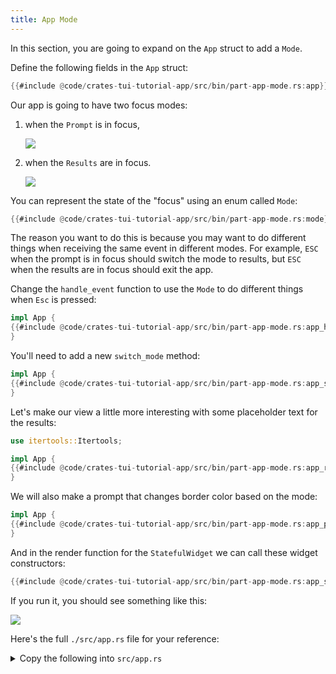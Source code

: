 ```yaml
---
title: App Mode
---
```


In this section, you are going to expand on the `App` struct to add a `Mode`.

Define the following fields in the `App` struct:

```rust title="src/app.rs"
{{#include @code/crates-tui-tutorial-app/src/bin/part-app-mode.rs:app}}
```

Our app is going to have two focus modes:

1. when the `Prompt` is in focus,

   ![](./crates-tui-demo-1.png)

2. when the `Results` are in focus.

   ![](./crates-tui-demo-2.png)

You can represent the state of the "focus" using an enum called `Mode`:

```rust title="src/app.rs"
{{#include @code/crates-tui-tutorial-app/src/bin/part-app-mode.rs:mode}}
```

The reason you want to do this is because you may want to do different things when receiving the
same event in different modes. For example, `ESC` when the prompt is in focus should switch the mode
to results, but `ESC` when the results are in focus should exit the app.

Change the `handle_event` function to use the `Mode` to do different things when `Esc` is pressed:

```rust title="src/app.rs"
impl App {
{{#include @code/crates-tui-tutorial-app/src/bin/part-app-mode.rs:app_handle_event}}
}
```

You'll need to add a new `switch_mode` method:

```rust title="src/app.rs"
impl App {
{{#include @code/crates-tui-tutorial-app/src/bin/part-app-mode.rs:app_switch_mode}}
}
```

Let's make our view a little more interesting with some placeholder text for the results:

```rust title="src/app.rs"
use itertools::Itertools;

impl App {
{{#include @code/crates-tui-tutorial-app/src/bin/part-app-mode.rs:app_results_table_widget}}
}
```

We will also make a prompt that changes border color based on the mode:

```rust title="src/app.rs"
impl App {
{{#include @code/crates-tui-tutorial-app/src/bin/part-app-mode.rs:app_prompt_widget}}
}
```

And in the render function for the `StatefulWidget` we can call these widget constructors:

```rust title="src/app.rs"
{{#include @code/crates-tui-tutorial-app/src/bin/part-app-mode.rs:app_statefulwidget}}
```

If you run it, you should see something like this:

![](./crates-tui-tutorial-part-app-mode.gif)

Here's the full `./src/app.rs` file for your reference:

<details>

<summary>Copy the following into <code>src/app.rs</code></summary>

```rust title="src/app.rs"
use color_eyre::eyre::Result;
use itertools::Itertools;
use ratatui::prelude::*;
use ratatui::widgets::*;

use crate::{
    events::{Event, Events},
    tui::Tui
};

{{#include @code/crates-tui-tutorial-app/src/bin/part-app-mode.rs:full_app}}
```

</details>
